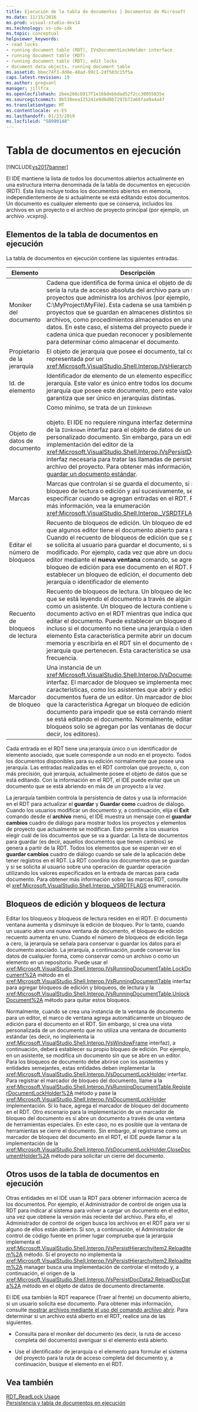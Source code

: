 ```yaml
---
title: Ejecución de la tabla de documentos | Documentos de Microsoft
ms.date: 11/15/2016
ms.prod: visual-studio-dev14
ms.technology: vs-ide-sdk
ms.topic: conceptual
helpviewer_keywords:
- read locks
- running document table (RDT), IVsDocumentLockHolder interface
- running document table (RDT)
- running document table (RDT), edit locks
- document data objects, running document table
ms.assetid: bbec74f3-dd8e-48ad-99c1-2df503c15f5a
caps.latest.revision: 19
ms.author: gregvanl
manager: jillfra
ms.openlocfilehash: 2bee266cb917f1e16bdebbdad52f2cc30055835e
ms.sourcegitcommit: 8b538eea125241e9d6d8b7297b72a66faa9a4a47
ms.translationtype: MT
ms.contentlocale: es-ES
ms.lasthandoff: 01/23/2019
ms.locfileid: "58999148"
---
```

# <a name="running-document-table"></a>Tabla de documentos en ejecución
[!INCLUDE[vs2017banner](../../includes/vs2017banner.md)]

El IDE mantiene la lista de todos los documentos abiertos actualmente en una estructura interna denominada de la tabla de documentos en ejecución (RDT). Esta lista incluye todos los documentos abiertos en memoria, independientemente de si actualmente se está editando estos documentos. Un documento es cualquier elemento que se conserva, incluidos los archivos en un proyecto o el archivo de proyecto principal (por ejemplo, un archivo .vcxproj).  
  
## <a name="elements-of-the-running-document-table"></a>Elementos de la tabla de documentos en ejecución  
 La tabla de documentos en ejecución contiene las siguientes entradas.  
  
|Elemento|Descripción|  
|-------------|-----------------|  
|Moniker del documento|Cadena que identifica de forma única el objeto de datos. Esto sería la ruta de acceso absoluta del archivo para un sistema de proyectos que administra los archivos (por ejemplo, C:\MyProject\MyFile). Esta cadena se usa también para los proyectos que se guardan en almacenes distintos sistemas de archivos, como procedimientos almacenados en una base de datos. En este caso, el sistema del proyecto puede inventar una cadena única que puedan reconocer y posiblemente analizar para determinar cómo almacenar el documento.|  
|Propietario de la jerarquía|El objeto de jerarquía que posee el documento, tal como está representada por un <xref:Microsoft.VisualStudio.Shell.Interop.IVsHierarchy> interfaz.|  
|Id. de elemento|Identificador de elemento de un elemento específico dentro de la jerarquía. Este valor es único entre todos los documentos de la jerarquía que posee este documento, pero este valor no se garantiza que ser único en jerarquías distintas.|  
|Objeto de datos de documento|Como mínimo, se trata de un `IUnknown`<br /><br /> objeto. El IDE no requiere ninguna interfaz determinada más allá de la `IUnknown` interfaz para el objeto de datos de un editor personalizado documento. Sin embargo, para un editor estándar, implementación del editor de la <xref:Microsoft.VisualStudio.Shell.Interop.IVsPersistDocData2> interfaz necesaria para tratar las llamadas de persistencia de archivo del proyecto. Para obtener más información, consulte [guardar un documento estándar](../../extensibility/internals/saving-a-standard-document.md).|  
|Marcas|Marcas que controlan si se guarda el documento, si se aplica un bloqueo de lectura o edición y así sucesivamente, se pueden especificar cuando se agregan entradas en el RDT. Para obtener más información, vea la enumeración <xref:Microsoft.VisualStudio.Shell.Interop._VSRDTFLAGS>.|  
|Editar el número de bloqueos|Recuento de bloqueos de edición. Un bloqueo de edición indica que algunos editor tiene el documento abierto para su edición. Cuando el recuento de bloqueos de edición que se pasa a cero, se solicita al usuario para guardar el documento, si se ha modificado. Por ejemplo, cada vez que abre un documento en un editor mediante el **nueva ventana** comando, se agrega un bloqueo de edición para ese documento en el RDT. Para establecer un bloqueo de edición, el documento debe tener una jerarquía o identificador de elemento|  
|Recuento de bloqueos de lectura|Recuento de bloqueos de lectura. Un bloqueo de lectura indica que se está leyendo el documento a través de algún mecanismo como un asistente. Un bloqueo de lectura contiene un documento activo en el RDT mientras que indica que no se puede editar el documento. Puede establecer un bloqueo de lectura incluso si el documento no tiene una jerarquía o identificador de elemento Esta característica permite abrir un documento en memoria y escribirla en el RDT sin el documento de cualquier jerarquía que pertenecen. Esta característica se usa con poca frecuencia.|  
|Marcador de bloqueo|Una instancia de un <xref:Microsoft.VisualStudio.Shell.Interop.IVsDocumentLockHolder> interfaz. El marcador de bloqueo se implementa mediante las características, como los asistentes que abrir y edición documentos fuera de un editor. Un marcador de bloqueo permite que la característica Agregar un bloqueo de edición al documento para impedir que se está cerrando mientras todavía se está editando el documento. Normalmente, editar los bloqueos solo se agregan por las ventanas de documento (es decir, los editores).|  
  
 Cada entrada en el RDT tiene una jerarquía único o un identificador de elemento asociado, que suele corresponde a un nodo en el proyecto. Todos los documentos disponibles para su edición normalmente que posee una jerarquía. Las entradas realizadas en el RDT controlan qué proyecto, o, con más precisión, qué jerarquía, actualmente posee el objeto de datos que se está editando. Con la información en el RDT, el IDE puede evitar que un documento que se está abriendo en más de un proyecto a la vez.  
  
 La jerarquía también controla la persistencia de datos y usa la información en el RDT para actualizar el **guardar** y **Guardar como** cuadros de diálogo. Cuando los usuarios modificar un documento y, a continuación, elija el **Exit** comando desde el **archivo** menú, el IDE muestra un mensaje con el **guardar cambios** cuadro de diálogo para mostrar todos los proyectos y elementos de proyecto que actualmente se modifican. Esto permite a los usuarios elegir cuál de los documentos que se va a guardar. La lista de documentos para guardar (es decir, aquellos documentos que tienen cambios) se genera a partir de la RDT. Todos los elementos que se esperan ver en el **guardar cambios** cuadro de diálogo cuando se sale de la aplicación debe tener registros en el RDT. La RDT coordina los documentos que se guardan y si se solicita al usuario sobre una operación de guardar operación utilizando los valores especificados en la entrada de marcas para cada documento. Para obtener más información sobre las marcas RDT, consulte el <xref:Microsoft.VisualStudio.Shell.Interop._VSRDTFLAGS> enumeración.  
  
## <a name="edit-locks-and-read-locks"></a>Bloqueos de edición y bloqueos de lectura  
 Editar los bloqueos y bloqueos de lectura residen en el RDT. El documento ventana aumenta y disminuye la edición de bloqueo. Por lo tanto, cuando un usuario abre una nueva ventana de documento, el bloqueo de edición recuento aumenta en uno. Cuando el número de bloqueos de edición llega a cero, la jerarquía se señala para conservar o guardar los datos para el documento asociado. La jerarquía, a continuación, puede conservar los datos de cualquier forma, como conservar como un archivo o como un elemento en un repositorio. Puede usar el <xref:Microsoft.VisualStudio.Shell.Interop.IVsRunningDocumentTable.LockDocument%2A> método en el <xref:Microsoft.VisualStudio.Shell.Interop.IVsRunningDocumentTable> interfaz para agregar bloqueos de edición y bloqueos, de lectura y la <xref:Microsoft.VisualStudio.Shell.Interop.IVsRunningDocumentTable.UnlockDocument%2A> método para quitar estos bloqueos.  
  
 Normalmente, cuando se crea una instancia de la ventana de documento para un editor, el marco de ventana agrega automáticamente un bloqueo de edición para el documento en el RDT. Sin embargo, si crea una vista personalizada de un documento que no utiliza una ventana de documento estándar (es decir, no implementa la <xref:Microsoft.VisualStudio.Shell.Interop.IVsWindowFrame> interfaz), a continuación, deberá establecer su propio bloqueo de edición. Por ejemplo, en un asistente, se modifica un documento sin que se abre en un editor. Para los bloqueos de documento debe abrirse con los asistentes y entidades semejantes, estas entidades deben implementar la <xref:Microsoft.VisualStudio.Shell.Interop.IVsDocumentLockHolder> interfaz. Para registrar el marcador de bloqueo del documento, llame a la <xref:Microsoft.VisualStudio.Shell.Interop.IVsRunningDocumentTable.RegisterDocumentLockHolder%2A> método y pase la <xref:Microsoft.VisualStudio.Shell.Interop.IVsDocumentLockHolder> implementación. Si lo hace, agrega el marcador de bloqueo del documento en el RDT. Otro escenario para la implementación de un marcador de bloqueo del documento es si abre un documento a través de una ventana de herramientas especiales. En este caso, no es posible que la ventana de herramientas se cierre el documento. Sin embargo, al registrarse como un marcador de bloqueo del documento en el RDT, el IDE puede llamar a la implementación de la <xref:Microsoft.VisualStudio.Shell.Interop.IVsDocumentLockHolder.CloseDocumentHolder%2A> método para solicitar un cierre del documento.  
  
## <a name="other-uses-of-the-running-document-table"></a>Otros usos de la tabla de documentos en ejecución  
 Otras entidades en el IDE usan la RDT para obtener información acerca de los documentos. Por ejemplo, el Administrador de control de origen usa la RDT para indicar al sistema para volver a cargar un documento en el editor, una vez que obtiene la versión más reciente del archivo. Para ello, el Administrador de control de origen busca los archivos en el RDT para ver si alguno de ellos están abierto. Si son, a continuación, el Administrador de control de código fuente en primer lugar comprueba que la jerarquía implementa el <xref:Microsoft.VisualStudio.Shell.Interop.IVsPersistHierarchyItem2.ReloadItem%2A> método. Si el proyecto no implementa la <xref:Microsoft.VisualStudio.Shell.Interop.IVsPersistHierarchyItem2.ReloadItem%2A> manager busca una implementación de controlar el método y, a continuación, el origen de la <xref:Microsoft.VisualStudio.Shell.Interop.IVsPersistDocData2.ReloadDocData%2A> método en el objeto de datos de documento directamente.  
  
 El IDE usa también la RDT reaparece (Traer al frente) un documento abierto, si un usuario solicita ese documento. Para obtener más información, consulte [mostrar archivos mediante el uso del comando archivo abrir](../../extensibility/internals/displaying-files-by-using-the-open-file-command.md). Para determinar si un archivo está abierto en el RDT, realice una de las siguientes.  
  
-   Consulta para el moniker del documento (es decir, la ruta de acceso completa del documento) averiguar si el elemento está abierto.  
  
-   Use el identificador de jerarquía o el elemento para formular el sistema del proyecto para la ruta de acceso completa del documento y, a continuación, busque el elemento en el RDT.  
  
## <a name="see-also"></a>Vea también  
 [RDT_ReadLock Usage](../../extensibility/internals/rdt-readlock-usage.md)   
 [Persistencia y tabla de documentos en ejecución](../../extensibility/internals/persistence-and-the-running-document-table.md)
